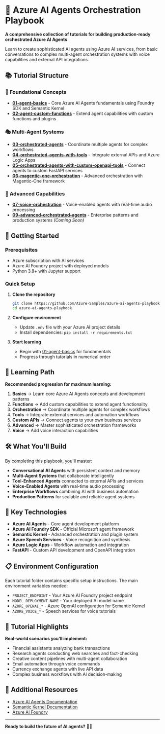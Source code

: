 # 🤖 Azure AI Agents Orchestration Playbook

**A comprehensive collection of tutorials for building production-ready orchestrated Azure AI Agents**

Learn to create sophisticated AI agents using Azure AI services, from basic conversations to complex multi-agent orchestration systems with voice capabilities and external API integrations.

## 📚 Tutorial Structure

### 🎯 **Foundational Concepts**
- **[01-agent-basics](01-agent-basics/)** - Core Azure AI Agents fundamentals using Foundry SDK and Semantic Kernel
- **[02-agent-custom-functions](02-agent-custom-functions/)** - Extend agent capabilities with custom functions and plugins

### 🎭 **Multi-Agent Systems**
- **[03-orchestrated-agents](03-orchestrated-agents/)** - Coordinate multiple agents for complex workflows
- **[04-orchestrated-agents-with-tools](04-orchestrated-agents-with-tools/)** - Integrate external APIs and Azure Logic Apps
- **[05-orchestrated-agents-with-custom-openapi-tools](05-orchestrated-agents-with-custom-openapi-tools/)** - Connect agents to custom FastAPI services
- **[06-magentic-one-orchestration](06-magentic-one-orchestration/)** - Advanced orchestration with Magentic-One framework

### 🎤 **Advanced Capabilities**
- **[07-voice-orchestration](07-voice-orchestration/)** - Voice-enabled agents with real-time audio processing
- **[09-advanced-orchestrated-agents](09-advanced-orchestrated-agents/)** - Enterprise patterns and production systems *(Coming Soon)*

## 🚀 Getting Started

### Prerequisites
- Azure subscription with AI services
- Azure AI Foundry project with deployed models
- Python 3.8+ with Jupyter support

### Quick Setup
1. **Clone the repository**
   ```bash
   git clone https://github.com/Azure-Samples/azure-ai-agents-playbook.git
   cd azure-ai-agents-playbook
   ```

2. **Configure environment**
   - Update `.env` file with your Azure AI project details
   - Install dependencies: `pip install -r requirements.txt`

3. **Start learning**
   - Begin with [01-agent-basics](01-agent-basics/) for fundamentals
   - Progress through tutorials in numerical order

## 🎯 Learning Path

**Recommended progression for maximum learning:**

1. **Basics** → Learn core Azure AI Agents concepts and development patterns
2. **Functions** → Add custom capabilities to extend agent functionality  
3. **Orchestration** → Coordinate multiple agents for complex workflows
4. **Tools** → Integrate external services and automation workflows
5. **Custom APIs** → Connect agents to your own business services
6. **Advanced** → Master sophisticated orchestration frameworks
7. **Voice** → Add voice interaction capabilities

## 🛠️ What You'll Build

By completing this playbook, you'll master:

- **Conversational AI Agents** with persistent context and memory
- **Multi-Agent Systems** that collaborate intelligently
- **Tool-Enhanced Agents** connected to external APIs and services  
- **Voice-Enabled Agents** with real-time audio processing
- **Enterprise Workflows** combining AI with business automation
- **Production Patterns** for scalable and reliable agent systems

## 🔧 Key Technologies

- **Azure AI Agents** - Core agent development platform
- **Azure AI Foundry SDK** - Official Microsoft agent framework
- **Semantic Kernel** - Advanced orchestration and plugin system
- **Azure Speech Services** - Voice recognition and synthesis
- **Azure Logic Apps** - Workflow automation and integration
- **FastAPI** - Custom API development and OpenAPI integration

## 📋 Environment Configuration

Each tutorial folder contains specific setup instructions. The main environment variables needed:

- `PROJECT_ENDPOINT` - Your Azure AI Foundry project endpoint
- `MODEL_DEPLOYMENT_NAME` - Your deployed AI model name
- `AZURE_OPENAI_*` - Azure OpenAI configuration for Semantic Kernel
- `AZURE_VOICE_*` - Speech services for voice tutorials

## 🎪 Tutorial Highlights

**Real-world scenarios you'll implement:**
- Financial assistants analyzing bank transactions
- Research agents conducting web searches and fact-checking
- Creative content pipelines with multi-agent collaboration
- Email automation through voice commands
- Currency exchange agents with live API data
- Complex business workflows with AI decision-making

## 🔗 Additional Resources

- [Azure AI Agents Documentation](https://docs.microsoft.com/azure/ai-services/agents/)
- [Semantic Kernel Documentation](https://learn.microsoft.com/semantic-kernel/)
- [Azure AI Foundry](https://learn.microsoft.com/en-us/azure/ai-foundry/)

---

**Ready to build the future of AI agents?** 🚀🤖
